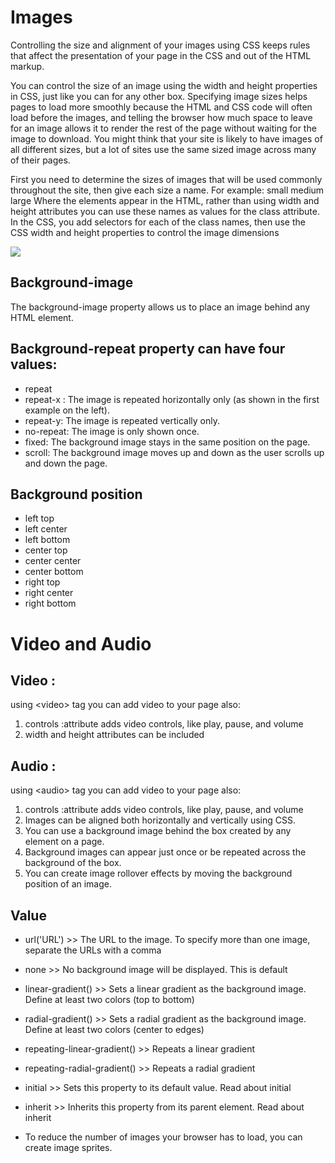 # Images

Controlling the size and alignment of your images using CSS keeps rules that affect the presentation of your page in the CSS and out of the HTML markup.

You can control the size of an image using the width and height properties in CSS, just like you can for any other box. Specifying image sizes helps pages to load more smoothly because the HTML and CSS code will often load before the images, and telling the browser how much space to leave for an image allows it to render the rest of the page without waiting for the image to download. You might think that your site is likely to have images of all different sizes, but a lot of sites use the same sized image across many of their pages.

First you need to determine the sizes of images that will be used commonly throughout the site, then give each size a name. For example: small medium large Where the  elements appear in the HTML, rather than using width and height attributes you can use these names as values for the class attribute. In the CSS, you add selectors for each of the class names, then use the CSS width and height properties to control the image dimensions 

![](https://user-images.githubusercontent.com/79080942/111040728-1b404380-843d-11eb-9508-af4f54356455.png)


## Background-image

The background-image property allows us to place an image behind any HTML element.

## Background-repeat property can have four values:

* repeat
* repeat-x : The image is repeated horizontally only (as shown in the first example on the left).
* repeat-y: The image is repeated vertically only.
* no-repeat: The image is only shown once.
* fixed: The background image stays in the same position on the page.
* scroll: The background image moves up and down as the user scrolls up and down the page.

## Background position

* left top
* left center
* left bottom
* center top
* center center
* center bottom
* right top
* right center
* right bottom

# Video and Audio

## Video :
using <video\> tag you can add video to your page also:

1. controls :attribute adds video controls, like play, pause, and volume
2. width and height attributes can be included

## Audio :
using <audio\> tag you can add video to your page also:

1. controls :attribute adds video controls, like play, pause, and volume
2. Images can be aligned both horizontally and vertically using CSS.
3. You can use a background image behind the box created by any element on a page.
4. Background images can appear just once or be repeated across the background of the box.
5. You can create image rollover effects by moving the background position of an image.

## Value
	                 
* url('URL')	     >>         The URL to the image. To specify more than one image, separate the URLs with a comma
* none	      >>      No background image will be displayed. This is default
* linear-gradient()	>> Sets a linear gradient as the background image. Define at least two colors (top to bottom)
* radial-gradient() >>	Sets a radial gradient as the background image. Define at least two colors (center to edges)
* repeating-linear-gradient() >>	Repeats a linear gradient
* repeating-radial-gradient() >>	Repeats a radial gradient
* initial	>>  Sets this property to its default value. Read about initial
* inherit	>> Inherits this property from its parent element. Read about inherit

* To reduce the number of images your browser has to load, you can create image sprites.